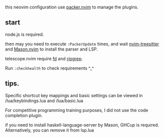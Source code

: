 this neovim configuration use [packer.nvim](https://github.com/wbthomason/packer.nvim) to manage the plugins.

## start

node.js is required.

then may you need to execute `:PackerUpdate` times, and wait [nvim-treesitter](https://github.com/nvim-treesitter/nvim-treesitter)
and [Mason.nvim](https://github.com/williamboman/mason.nvim) to install the parser and LSP.

telescope.nvim require [fd](https://github.com/sharkdp/fd) and [ripgrep](https://github.com/BurntSushi/ripgrep).

Run `:checkhealth` to check requirements ^_^

## tips.

Specific shortcut key mappings and basic settings can be viewed in /lua/keybindings.lua and /lua/basic.lua

For competitive programming training purposes, I did not use the code completion plugin.

if you need to install haskell-language-server by Mason, GHCup is required. Alternatively, you can remove it from lsp.lua
